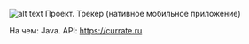 ![alt text](https://s8.hostingkartinok.com/uploads/images/2019/01/9aed05b317a215c2a66f7b10976f3cec.gif)
Проект. Трекер (нативное мобильное приложение)

На чем: Java.
API: https://currate.ru
